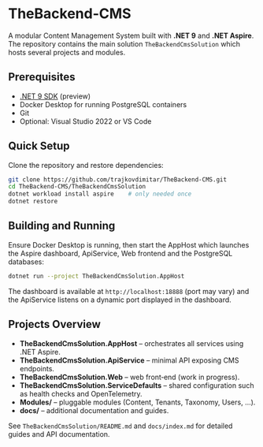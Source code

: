 # TheBackend-CMS

A modular Content Management System built with **.NET 9** and **.NET Aspire**.
The repository contains the main solution `TheBackendCmsSolution` which hosts
several projects and modules.

## Prerequisites

- [.NET 9 SDK](https://dotnet.microsoft.com/download/dotnet/9.0) (preview)
- Docker Desktop for running PostgreSQL containers
- Git
- Optional: Visual Studio 2022 or VS Code

## Quick Setup

Clone the repository and restore dependencies:

```bash
git clone https://github.com/trajkovdimitar/TheBackend-CMS.git
cd TheBackend-CMS/TheBackendCmsSolution
dotnet workload install aspire    # only needed once
dotnet restore
```

## Building and Running

Ensure Docker Desktop is running, then start the AppHost which launches the
Aspire dashboard, ApiService, Web frontend and the PostgreSQL databases:

```bash
dotnet run --project TheBackendCmsSolution.AppHost
```

The dashboard is available at `http://localhost:18888` (port may vary) and the
ApiService listens on a dynamic port displayed in the dashboard.

## Projects Overview

- **TheBackendCmsSolution.AppHost** – orchestrates all services using .NET
  Aspire.
- **TheBackendCmsSolution.ApiService** – minimal API exposing CMS endpoints.
- **TheBackendCmsSolution.Web** – web front‑end (work in progress).
- **TheBackendCmsSolution.ServiceDefaults** – shared configuration such as
  health checks and OpenTelemetry.
- **Modules/** – pluggable modules (Content, Tenants, Taxonomy, Users, …).
- **docs/** – additional documentation and guides.

See `TheBackendCmsSolution/README.md` and `docs/index.md` for detailed guides
and API documentation.
